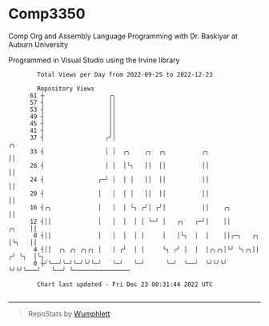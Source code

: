 # Comp3350
Comp Org and Assembly Language Programming with Dr. Baskiyar at Auburn University

Programmed in Visual Studio using the Irvine library

```
        Total Views per Day from 2022-09-25 to 2022-12-23

        Repository Views
      61 ┼                  ╭╮
      57 ┤                  ││
      53 ┤                  ││
      49 ┤                  ││
      45 ┤                  ││
      41 ┤                  ││
      37 ┤                 ╭╯│                                                  ╭╮
      33 ┤                 │ │  ╭╮    ╭╮  ╭╮          ╭╮                        ││
      28 ┤                 │ │  │╰╮   ││  ││          ││                        ││
      24 ┤               ╭─╯ │  │ │   ││  ││          ││                        ││
      20 ┤               │   │  │ │   ││  ││          ││                        ││
      16 ┤╭╮             │   │  │ ╰╮ ╭╯│ ╭╯│          ││    ╭╮                  ││
      12 ┤││             │   │  │  │ │ ╰─╯ │   ╭╮   ╭─╯│    ││            ╭╮    ││
       8 ┤││             │   │  │  │ │     │   │╰╮  │  │    ││╭─╮   ╭╮    │╰╮   ││
       4 ┤││  ╭╮ ╭╮ ╭╮╭╮ │   │ ╭╯  │ │     ╰╮ ╭╯ │  │  │╭╮╭╮│╰╯ ╰╮╭╮││   ╭╯ ╰╮  │╰╮
       0 ┼╯╰──╯╰─╯╰─╯╰╯╰─╯   ╰─╯   ╰─╯      ╰─╯  ╰──╯  ╰╯╰╯╰╯    ╰╯╰╯╰───╯   ╰──╯ ╰────────────────

        Chart last updated - Fri Dec 23 00:31:44 2022 UTC
        
```

---

> RepoStats by [Wumphlett](https://github.com/Wumphlett)
